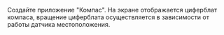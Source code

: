 Создайте приложение "Компас". На экране отображается циферблат компаса, вращение циферблата осуществляется в зависимости от работы датчика местоположения.
